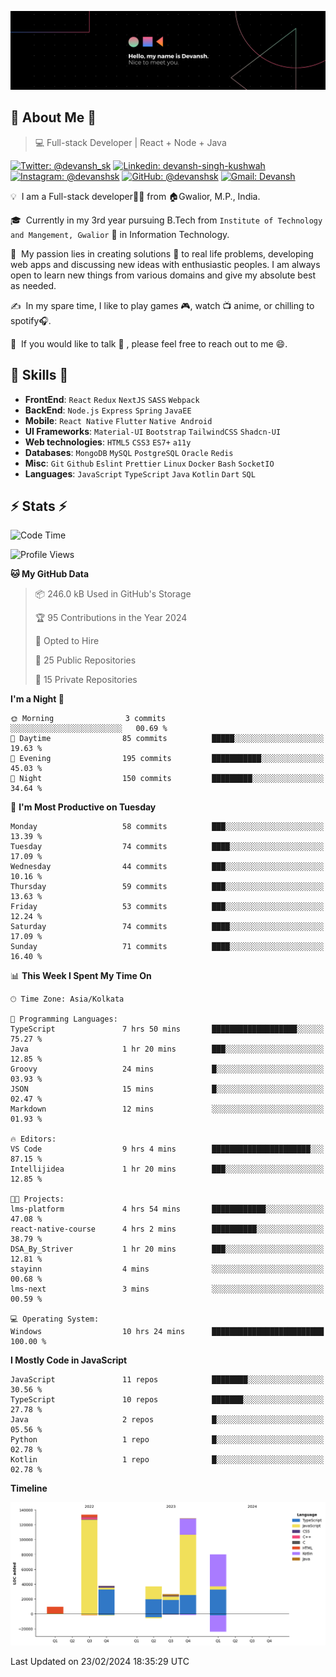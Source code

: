 ![Banner](./Devansh%20Singh%20Banner.png)

## 👋 About Me 👋

> 💻 Full-stack Developer | React + Node + Java

[![Twitter: @devansh_sk](https://img.shields.io/twitter/follow/devansh_sk?style=social)](https://twitter.com/devansh_sk)
[![Linkedin: devansh-singh-kushwah](https://img.shields.io/badge/-Devansh%20Singh%20Kushwah-blue?style=flat-square&logo=Linkedin&logoColor=white&link=https://www.linkedin.com/in/devanshsk/)](https://www.linkedin.com/in/devanshsk/)
[![Instagram: @devanshsk](https://img.shields.io/badge/-devanshsk-E4405F?style=flat-square&logo=instagram&logoColor=white)](https://instagram.com/devanshsk)
[![GitHub: @devanshsk](https://img.shields.io/github/followers/devanshsk?label=follow&style=social)](https://github.com/devanshsk)
[![Gmail: Devansh](https://img.shields.io/badge/Gmail-D14836?style=flat-square&logo=gmail&logoColor=white)](mailto:work.devanshsk@gmail.com)

💡 &nbsp;I am a Full-stack developer🧑‍💻 from 🏠Gwalior, M.P., India.

🎓 &nbsp;Currently in my 3rd year pursuing B.Tech from `Institute of Technology and Mangement, Gwalior` 🏫 in Information Technology.

🌱 &nbsp;My passion lies in creating solutions 🚩 to real life problems, developing web apps and discussing new ideas with enthusiastic peoples.
I am always open to learn new things from various domains and give my absolute best as needed.

✍️ &nbsp;In my spare time, I like to play games 🎮, watch 📺 anime, or chilling to spotify🎧.

💬 &nbsp;If you would like to talk 👋 , please feel free to reach out to me 😄.

##  🎉 Skills  🎉
- **FrontEnd**: `React` `Redux` `NextJS` `SASS` `Webpack`
- **BackEnd**: `Node.js` `Express` `Spring` `JavaEE`
- **Mobile**: `React Native` `Flutter` `Native Android`
- **UI Frameworks**: `Material-UI` `Bootstrap` `TailwindCSS` `Shadcn-UI`
- **Web technologies**: `HTML5` `CSS3` `ES7+` `a11y`
- **Databases**: `MongoDB` `MySQL` `PostgreSQL` `Oracle` `Redis`
- **Misc**: `Git` `Github` `Eslint` `Prettier` `Linux` `Docker` `Bash` `SocketIO`
- **Languages**: `JavaScript` `TypeScript` `Java` `Kotlin` `Dart` `SQL`

## ⚡ Stats ⚡
<!--START_SECTION:waka-->
![Code Time](http://img.shields.io/badge/Code%20Time-92%20hrs%208%20mins-blue)

![Profile Views](http://img.shields.io/badge/Profile%20Views-0-blue)

**🐱 My GitHub Data** 

> 📦 246.0 kB Used in GitHub's Storage 
 > 
> 🏆 95 Contributions in the Year 2024
 > 
> 💼 Opted to Hire
 > 
> 📜 25 Public Repositories 
 > 
> 🔑 15 Private Repositories 
 > 
**I'm a Night 🦉** 

```text
🌞 Morning                3 commits           ░░░░░░░░░░░░░░░░░░░░░░░░░   00.69 % 
🌆 Daytime                85 commits          █████░░░░░░░░░░░░░░░░░░░░   19.63 % 
🌃 Evening                195 commits         ███████████░░░░░░░░░░░░░░   45.03 % 
🌙 Night                  150 commits         █████████░░░░░░░░░░░░░░░░   34.64 % 
```
📅 **I'm Most Productive on Tuesday** 

```text
Monday                   58 commits          ███░░░░░░░░░░░░░░░░░░░░░░   13.39 % 
Tuesday                  74 commits          ████░░░░░░░░░░░░░░░░░░░░░   17.09 % 
Wednesday                44 commits          ███░░░░░░░░░░░░░░░░░░░░░░   10.16 % 
Thursday                 59 commits          ███░░░░░░░░░░░░░░░░░░░░░░   13.63 % 
Friday                   53 commits          ███░░░░░░░░░░░░░░░░░░░░░░   12.24 % 
Saturday                 74 commits          ████░░░░░░░░░░░░░░░░░░░░░   17.09 % 
Sunday                   71 commits          ████░░░░░░░░░░░░░░░░░░░░░   16.40 % 
```


📊 **This Week I Spent My Time On** 

```text
🕑︎ Time Zone: Asia/Kolkata

💬 Programming Languages: 
TypeScript               7 hrs 50 mins       ███████████████████░░░░░░   75.27 % 
Java                     1 hr 20 mins        ███░░░░░░░░░░░░░░░░░░░░░░   12.85 % 
Groovy                   24 mins             █░░░░░░░░░░░░░░░░░░░░░░░░   03.93 % 
JSON                     15 mins             █░░░░░░░░░░░░░░░░░░░░░░░░   02.47 % 
Markdown                 12 mins             ░░░░░░░░░░░░░░░░░░░░░░░░░   01.93 % 

🔥 Editors: 
VS Code                  9 hrs 4 mins        ██████████████████████░░░   87.15 % 
Intellijidea             1 hr 20 mins        ███░░░░░░░░░░░░░░░░░░░░░░   12.85 % 

🐱‍💻 Projects: 
lms-platform             4 hrs 54 mins       ████████████░░░░░░░░░░░░░   47.08 % 
react-native-course      4 hrs 2 mins        ██████████░░░░░░░░░░░░░░░   38.79 % 
DSA_By_Striver           1 hr 20 mins        ███░░░░░░░░░░░░░░░░░░░░░░   12.81 % 
stayinn                  4 mins              ░░░░░░░░░░░░░░░░░░░░░░░░░   00.68 % 
lms-next                 3 mins              ░░░░░░░░░░░░░░░░░░░░░░░░░   00.59 % 

💻 Operating System: 
Windows                  10 hrs 24 mins      █████████████████████████   100.00 % 
```

**I Mostly Code in JavaScript** 

```text
JavaScript               11 repos            ████████░░░░░░░░░░░░░░░░░   30.56 % 
TypeScript               10 repos            ███████░░░░░░░░░░░░░░░░░░   27.78 % 
Java                     2 repos             █░░░░░░░░░░░░░░░░░░░░░░░░   05.56 % 
Python                   1 repo              █░░░░░░░░░░░░░░░░░░░░░░░░   02.78 % 
Kotlin                   1 repo              █░░░░░░░░░░░░░░░░░░░░░░░░   02.78 % 
```



**Timeline**

![Lines of Code chart](https://raw.githubusercontent.com/DevanshSK/DevanshSK/main/assets/bar_graph.png)


 Last Updated on 23/02/2024 18:35:29 UTC
<!--END_SECTION:waka-->
